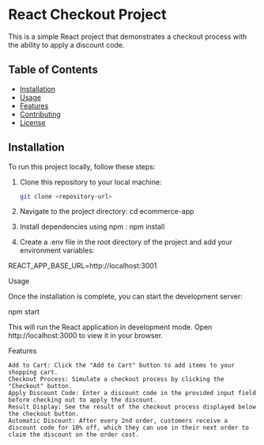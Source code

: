 # React Checkout Project

This is a simple React project that demonstrates a checkout process with the ability to apply a discount code.

## Table of Contents

- [Installation](#installation)
- [Usage](#usage)
- [Features](#features)
- [Contributing](#contributing)
- [License](#license)

## Installation

To run this project locally, follow these steps:

1. Clone this repository to your local machine:

   ```bash
   git clone <repository-url>
2. Navigate to the project directory:
cd ecommerce-app

3. Install dependencies using npm :
npm install

4. Create a .env file in the root directory of the project and add your environment variables:

REACT_APP_BASE_URL=http://localhost:3001

Usage

Once the installation is complete, you can start the development server:

npm start

This will run the React application in development mode. Open http://localhost:3000 to view it in your browser.

Features

    Add to Cart: Click the "Add to Cart" button to add items to your shopping cart.
    Checkout Process: Simulate a checkout process by clicking the "Checkout" button.
    Apply Discount Code: Enter a discount code in the provided input field before checking out to apply the discount.
    Result Display: See the result of the checkout process displayed below the checkout button.
    Automatic Discount: After every 2nd order, customers receive a discount code for 10% off, which they can use in their next order to claim the discount on the order cost.


